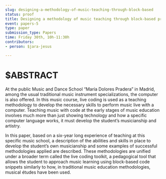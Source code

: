 ```yaml
---
slug: designing-a-methodology-of-music-teaching-through-block-based
status: proof
title: Designing a methodology of music teaching through block-based programming languages for primary education students
event: papers-5
type: paper
submission_type: Papers
time: Friday 30th, 10h-11:30h
contributors:
- person: $jara-jesus

---
```


# $ABSTRACT

At the public Music and Dance School “María Dolores Pradera” in Madrid, among the usual traditional
music instrument specializations, the computer is also offered. In this music course, live coding is used as
a teaching methodology to develop the necessary skills to perform music live with a computer. Teaching
music with code at the early stages of music education involves much more than just showing technology
and how a specific computer language works, it must develop the student’s musicianship and artistry.

In this paper, based on a six-year long experience of teaching at this specific music school, a description
of the abilities and skills in place to develop the student’s own musicianship and some examples of
successful methodologies applied are described. These methodologies are unified under a broader term
called the live coding toolkit, a pedagogical tool that allows the student to approach music learning using
block-based code snippets similarly to how, in traditional music education methodologies, musical études
have been used.

